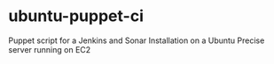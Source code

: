 ubuntu-puppet-ci
================

Puppet script for a Jenkins and Sonar Installation on a Ubuntu Precise server running on EC2
